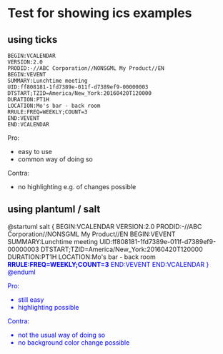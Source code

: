 
# Test for showing ics examples

## using ticks

```
BEGIN:VCALENDAR
VERSION:2.0
PRODID:-//ABC Corporation//NONSGML My Product//EN
BEGIN:VEVENT
SUMMARY:Lunchtime meeting
UID:ff808181-1fd7389e-011f-d7389ef9-00000003
DTSTART;TZID=America/New_York:20160420T120000
DURATION:PT1H
LOCATION:Mo's bar - back room
RRULE:FREQ=WEEKLY;COUNT=3
END:VEVENT
END:VCALENDAR
```

Pro:
- easy to use
- common way of doing so

Contra:
- no highlighting e.g. of changes possible

## using plantuml / salt

@startuml
salt{
BEGIN:VCALENDAR
VERSION:2.0
PRODID:-//ABC Corporation//NONSGML My Product//EN
BEGIN:VEVENT
SUMMARY:Lunchtime meeting
UID:ff808181-1fd7389e-011f-d7389ef9-00000003
DTSTART;TZID=America/New_York:20160420T120000
DURATION:PT1H
LOCATION:Mo's bar - back room
<font color=blue>**RRULE:FREQ=WEEKLY;COUNT=3**
END:VEVENT
END:VCALENDAR
}@enduml

Pro:
- still easy
- highlighting possible

Contra:
- not the usual way of doing so
- no background color change possible


